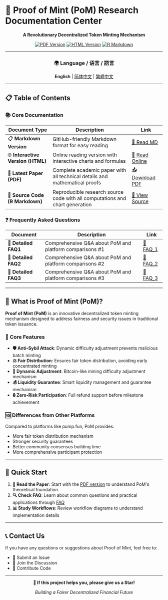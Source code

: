 # 🚀 Proof of Mint (PoM) Research Documentation Center

<div align="center">

**A Revolutionary Decentralized Token Minting Mechanism**

[![PDF Version](https://img.shields.io/badge/PDF-Latest%20Paper-red?style=for-the-badge&logo=adobe)](./proof_of_mint_v1.1.pdf)
[![HTML Version](https://img.shields.io/badge/HTML-Interactive%20View-blue?style=for-the-badge&logo=html5)](./proof_of_mint_v1.1.html)
[![R Markdown](https://img.shields.io/badge/RMarkdown-Source%20Code-green?style=for-the-badge&logo=r)](./proof_of_mint_v1.1.Rmd)

---

### 🌍 Language / 语言 / 語言

**English** | [简体中文](./README_zh.md) | [繁體中文](./README_zh-HK.md)

</div>

---

## 📋 Table of Contents

### 📚 Core Documentation

| Document Type | Description | Link |
|---------------|-------------|------|
| 📋 **Markdown Version** | GitHub-friendly Markdown format for easy reading | [📖 Read MD](./proof_of_mint_v1.1.md) |
| 🌐 **Interactive Version (HTML)** | Online reading version with interactive charts and formulas | [🔗 Read Online](./proof_of_mint_v1.1.html) |
| 📄 **Latest Paper (PDF)** | Complete academic paper with all technical details and mathematical proofs | [📥 Download PDF](./proof_of_mint_v1.1.pdf) |
| 📝 **Source Code (R Markdown)** | Reproducible research source code with all computations and chart generation | [📂 View Source](./proof_of_mint_v1.1.Rmd) |


### ❓ Frequently Asked Questions

| Document | Description | Link |
|----------|-------------|------|
| 🤔 **Detailed FAQ1** | Comprehensive Q&A about PoM and platform comparisons #1 | [📖 FAQ_1](./FAQ_1.md) |
| 🤔 **Detailed FAQ2** | Comprehensive Q&A about PoM and platform comparisons #2 | [📖 FAQ_2](./FAQ_2.md) |
| 🤔 **Detailed FAQ3** | Comprehensive Q&A about PoM and platform comparisons #3 | [📖 FAQ_3](./FAQ_3.md) |

---

## 🎯 What is Proof of Mint (PoM)?

**Proof of Mint (PoM)** is an innovative decentralized token minting mechanism designed to address fairness and security issues in traditional token issuance.

### 🌟 Core Features

- **🛡️ Anti-Sybil Attack**: Dynamic difficulty adjustment prevents malicious batch minting
- **⚖️ Fair Distribution**: Ensures fair token distribution, avoiding early concentrated minting
- **🔄 Dynamic Adjustment**: Bitcoin-like mining difficulty adjustment mechanism
- **💰 Liquidity Guarantee**: Smart liquidity management and guarantee mechanism
- **🔒 Zero-Risk Participation**: Full refund support before milestone achievement

### 🆚 Differences from Other Platforms

Compared to platforms like pump.fun, PoM provides:
- More fair token distribution mechanism
- Stronger security guarantees
- Better community consensus building time
- More comprehensive participant protection

---

## 🚀 Quick Start

1. **📖 Read the Paper**: Start with the [PDF version](./proof_of_mint_v1.1.pdf) to understand PoM's theoretical foundation
2. **🔍 Check FAQ**: Learn about common questions and practical applications through [FAQ](./FAQ_1.md)
3. **📊 Study Workflows**: Review workflow diagrams to understand implementation details

---

## 📞 Contact Us

If you have any questions or suggestions about Proof of Mint, feel free to:

- 📧 Submit an Issue
- 💬 Join the Discussion
- 🔄 Contribute Code

---

<div align="center">

**🌟 If this project helps you, please give us a Star!**

*Building a Fairer Decentralized Financial Future*

</div>

